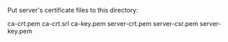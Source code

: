 Put server's certificate files to this directory:

ca-crt.pem  ca-crt.srl  ca-key.pem  server-crt.pem  server-csr.pem  server-key.pem
